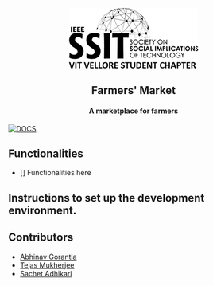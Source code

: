 <p align="center">
    <img src="./assets/IEEE_SSIT_logo_black.png" />
    <h2 align="center">Farmers' Market</h2>
    <h4 align="center">A marketplace for farmers</h4>
</p>

[![DOCS](https://img.shields.io/badge/Documentation-see%20docs-green?style=flat-square&logo=appveyor)]()

## Functionalities

- [] Functionalities here

## Instructions to set up the development environment.

## Contributors

- [ Abhinav Gorantla ](https://github.com/AbhinavGor)
- [ Tejas Mukherjee ](https://github.com/)
- [ Sachet Adhikari ](https://github.com/)
